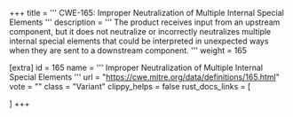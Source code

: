 +++
title = '''
CWE-165: Improper Neutralization of Multiple Internal Special Elements
'''
description	= '''
The product receives input from an upstream component, but it does not neutralize or incorrectly neutralizes multiple internal special elements that could be interpreted in unexpected ways when they are sent to a downstream component.
'''
weight = 165

[extra]
id = 165
name = '''
Improper Neutralization of Multiple Internal Special Elements
'''
url = "https://cwe.mitre.org/data/definitions/165.html"
vote = ""
class = "Variant"
clippy_helps = false
rust_docs_links = [
	
]
+++
